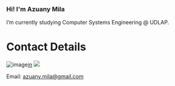 ### Hi! I'm Azuany Mila 

 I’m currently studying Computer Systems Engineering @ UDLAP. 

# Contact Details 
![image](https://img.shields.io/badge/LinkedIn-0077B5?style=for-the-badge&logo=linkedin&logoColor=white)[in]
<img src="https://img.shields.io/badge/LinkedIn-0077B5?style=for-the-badge&logo=linkedin&logoColor=white" />

Email: azuany.mila@gmail.com

<!--
**azu-any/azu-any** is a ✨ _special_ ✨ repository because its `README.md` (this file) appears on your GitHub profile.

Here are some ideas to get you started:

- 🔭 I’m currently working on ...
- 🌱 I’m currently learning ...
- 👯 I’m looking to collaborate on ...
- 🤔 I’m looking for help with ...
- 💬 Ask me about ...
- 📫 How to reach me: ...
- 😄 Pronouns: ...
- ⚡ Fun fact: ...
-->
[in]: http://www.linkedin.com/in/azuany-mila
